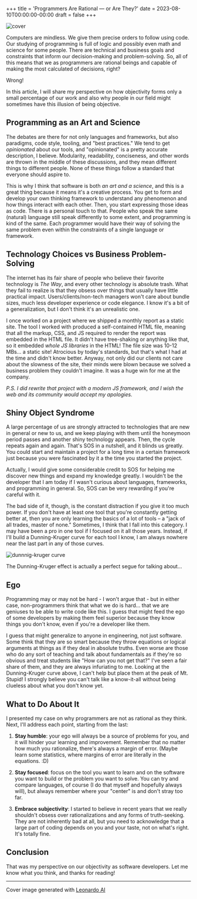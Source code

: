 +++
title = 'Programmers Are Rational — or Are They?'
date = 2023-08-10T00:00:00-00:00
draft = false
+++

![cover](https://i.imgur.com/dcigENw.jpg)

Computers are mindless. We give them precise orders to follow using code. Our studying of programming is full of logic and possibly even math and science for some people. There are technical and business goals and constraints that inform our decision-making and problem-solving. So, all of this means that we as programmers are rational beings and capable of making the most calculated of decisions, right?

Wrong!

In this article, I will share my perspective on how objectivity forms only a small percentage of our work and also why people in our field might sometimes have this illusion of being objective.

## Programming as an Art and Science

The debates are there for not only languages and frameworks, but also paradigms, code style, tooling, and "best practices." We tend to get *opinionated* about our tools, and "opinionated" is a pretty accurate description, I believe. Modularity, readability, conciseness, and other words are thrown in the middle of these discussions, and they mean different things to different people. None of these things follow a standard that everyone should aspire to.

This is why I think that software is both *an art and a science*, and this is a great thing because it means it's a creative process. You get to form and develop your own thinking framework to understand any phenomenon and how things interact with each other. Then, you start expressing those ideas as code. There is a personal touch to that. People who speak the same (natural) language still speak differently to some extent, and programming is kind of the same. Each programmer would have their way of solving the same problem even within the constraints of a single language or framework.

## Technology Choices vs Business Problem-Solving

The internet has its fair share of people who believe their favorite technology is *The Way*, and every other technology is absolute trash. What they fail to realize is that they obsess over things that usually have little practical impact. Users/clients/non-tech managers won't care about bundle sizes, much less developer experience or code elegance. I know it's a bit of a generalization, but I don't think it's an unrealistic one.

I once worked on a project where we shipped a monthly report as a static site. The tool I worked with produced a self-contained HTML file, meaning that all the markup, CSS, and JS required to render the report was embedded in the HTML file. It didn't have tree-shaking or anything like that, so it embedded *whole JS libraries* in the HTML! The file size was 10-12 MBs... a static site! Atrocious by today's standards, but that's what I had at the time and didn't know better. Anyway, not only did our clients not care about the slowness of the site, their minds were blown because we solved a business problem they couldn't imagine. It was a huge win for me at the company.

*P.S. I did rewrite that project with a modern JS framework, and I wish the web and its community would accept my apologies.*

## Shiny Object Syndrome

A large percentage of us are strongly attracted to technologies that are new in general or new to us, and we keep playing with them until the honeymoon period passes and another shiny technology appears. Then, the cycle repeats again and again. That's SOS in a nutshell, and it blinds us greatly. You could start and maintain a project for a long time in a certain framework just because you were fascinated by it a the time you started the project.

Actually, I would give some considerable credit to SOS for helping me discover new things and expand my knowledge greatly. I wouldn't be the developer that I am today if I wasn't curious about languages, frameworks, and programming in general. So, SOS can be very rewarding if you're careful with it.

The bad side of it, though, is the constant distraction if you give it too much power. If you don't have at least one tool that you're constantly getting better at, then you are only learning the basics of a lot of tools – a "jack of all trades, master of none." Sometimes, I think that I fall into this category. I may have been a pro in one tool if I focused on it all those years. Instead, if I'll build a Dunning-Kruger curve for each tool I know, I am always nowhere near the last part in any of those curves.

![dunnnig-kruger curve](https://imgur.com/c4SkZ09.jpg)

The Dunning-Kruger effect is actually a perfect segue for talking about...

## Ego

Programming may or may not be hard - I won't argue that - but in either case, non-programmers think that what we do is hard... that we are geniuses to be able to write code like this. I guess that might feed the ego of some developers by making them feel superior because they know things you don't know, even if you're a developer like them.

I guess that might generalize to anyone in engineering, not just software. Some think that they are so smart because they throw equations or logical arguments at things as if they deal in absolute truths. Even worse are those who do any sort of teaching and talk about fundamentals as if they're so obvious and treat students like "How can you not get that?" I've seen a fair share of them, and they are always infuriating to me. Looking at the Dunning-Kruger curve above, I can't help but place them at the peak of Mt. Stupid! I strongly believe you can't talk like a know-it-all without being clueless about what you don't know yet.

## What to Do About It

I presented my case on why programmers are not as rational as they think. Next, I'll address each point, starting from the last:

1. **Stay humble**: your ego will always be a source of problems for you, and it will hinder your learning and improvement. Remember that no matter how much you rationalize, there's always a margin of error. (Maybe learn some statistics, where margins of error are literally in the equations. :D)
    
2. **Stay focused**: focus on the tool you want to learn and on the software you want to build or the problem you want to solve. You can try and compare languages, of course (I do that myself and hopefully always will), but always remember where your "center" is and don't stray too far.
    
3. **Embrace subjectivity**: I started to believe in recent years that we really shouldn't obsess over rationalizations and any forms of truth-seeking. They are not inherently bad at all, but you need to acknowledge that a large part of coding depends on you and your taste, not on what's right. It's totally fine.
    

## Conclusion

That was my perspective on our objectivity as software developers. Let me know what you think, and thanks for reading!

* * *

Cover image generated with [Leonardo AI](https://leonardo.ai/)
